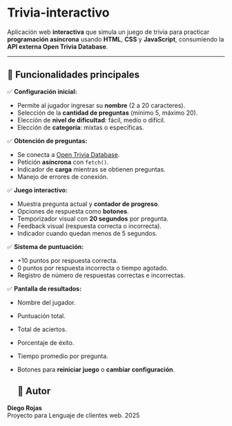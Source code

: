 # Trivia-interactivo

Aplicación web **interactiva** que simula un juego de trivia para practicar **programación asíncrona** usando **HTML**, **CSS** y **JavaScript**, consumiendo la **API externa Open Trivia Database**.

---

## 🚀 Funcionalidades principales

✅ **Configuración inicial:**
- Permite al jugador ingresar su **nombre** (2 a 20 caracteres).
- Selección de la **cantidad de preguntas** (mínimo 5, máximo 20).
- Elección de **nivel de dificultad**: fácil, medio o difícil.
- Elección de **categoría**: mixtas o específicas.

✅ **Obtención de preguntas:**
- Se conecta a [Open Trivia Database](https://opentdb.com/).
- Petición **asíncrona** con `fetch()`.
- Indicador de **carga** mientras se obtienen preguntas.
- Manejo de errores de conexión.

✅ **Juego interactivo:**
- Muestra pregunta actual y **contador de progreso**.
- Opciones de respuesta como **botones**.
- Temporizador visual con **20 segundos** por pregunta.
- Feedback visual (respuesta correcta o incorrecta).
- Indicador cuando quedan menos de 5 segundos.

✅ **Sistema de puntuación:**
- +10 puntos por respuesta correcta.
- 0 puntos por respuesta incorrecta o tiempo agotado.
- Registro de número de respuestas correctas e incorrectas.

✅ **Pantalla de resultados:**
- Nombre del jugador.
- Puntuación total.
- Total de aciertos.
- Porcentaje de éxito.
- Tiempo promedio por pregunta.
- Botones para **reiniciar juego** o **cambiar configuración**.

  ## 👤 Autor

**Diego Rojas**  
Proyecto para Lenguaje de clientes web.
2025
